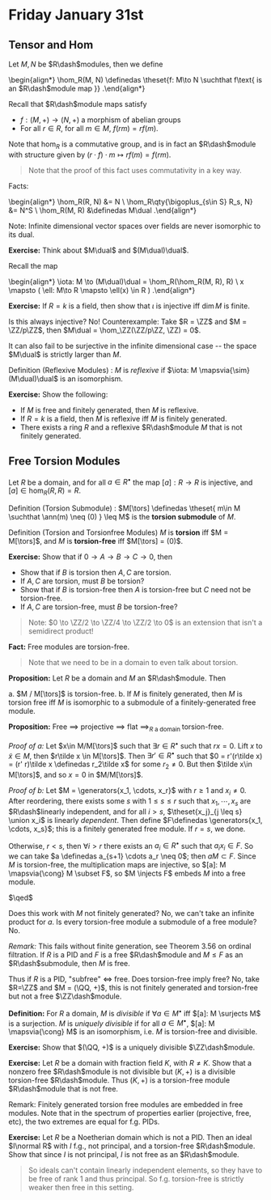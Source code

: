 # Friday January 31st

## Tensor and Hom

Let $M, N$ be $R\dash$modules, then we define

\begin{align*}
\hom_R(M, N) \definedas \theset{f: M\to N \suchthat f\text{ is an $R\dash$module map }}
.\end{align*}

Recall that $R\dash$module maps satisfy

- $f: (M, +) \to (N, +)$ a morphism of abelian groups
- For all $r\in R$, for all $m\in M$, $f(rm) = rf(m)$.

Note that $\hom_R$ is a commutative group, and is in fact an $R\dash$module with structure given by $(r\cdot f) \cdot m \mapsto r f(m) = f(rm)$.

> Note that the proof of this fact uses commutativity in a key way.

Facts:

\begin{align*}
\hom_R(R, N) &= N \\
\hom_R\qty{\bigoplus_{s\in S} R_s, N} &= N^S \\
\hom_R(M, R) &\definedas M\dual
.\end{align*}


Note:
Infinite dimensional vector spaces over fields are never isomorphic to its dual. 

**Exercise:**
Think about $M\dual$ and $(M\dual)\dual$.

Recall the map

\begin{align*}
\iota: M \to (M\dual)\dual = \hom_R(\hom_R(M, R), R) \\
x \mapsto ( \ell: M\to R \mapsto \ell(x) \in R )
.\end{align*}

**Exercise:**
If $R = k$ is a field, then show that $\iota$ is injective iff $\dim M$ is finite.

Is this always injective? No! Counterexample:
Take $R = \ZZ$ and $M = \ZZ/p\ZZ$, then $M\dual = \hom_\ZZ(\ZZ/p\ZZ, \ZZ) = 0$.

It can also fail to be surjective in the infinite dimensional case -- the space $M\dual$ is strictly larger than $M$.

Definition (Reflexive Modules)
: $M$ is *reflexive* if $\iota: M \mapsvia{\sim} (M\dual)\dual$ is an isomorphism.

**Exercise:**
Show the following:

- If $M$ is free and finitely generated, then $M$ is reflexive.
- If $R=k$ is a field, then $M$ is reflexive iff $M$ is finitely generated.
- There exists a ring $R$ and a reflexive $R\dash$module $M$ that is not finitely generated.

## Free Torsion Modules

Let $R$ be a domain, and for all $a\in R^\bullet$ the map $[a]:R\to R$ is injective, and $[a] \in \hom_R(R, R) = R$.

Definition (Torsion Submodule)
: $M[\tors] \definedas \theset{ m\in M \suchthat \ann(m) \neq (0) } \leq M$ is the **torsion submodule** of $M$.

Definition (Torsion and Torsionfree Modules)
$M$ is **torsion** iff $M = M[\tors]$, and $M$ is **torsion-free** iff $M[\tors] = (0)$.

**Exercise:**
Show that if $0 \to A \to B \to C \to 0$, then

- Show that if $B$ is torsion then $A, C$ are torsion.
- If $A, C$ are torsion, must $B$ be torsion?
- Show that if $B$ is torsion-free then $A$ is torsion-free but $C$ need not be torsion-free.
- If $A, C$ are torsion-free, must $B$ be torsion-free?

> Note: $0 \to \ZZ/2 \to \ZZ/4 \to \ZZ/2 \to 0$ is an extension that isn't a semidirect product!

**Fact:**
Free modules are torsion-free.

> Note that we need to be in a domain to even talk about torsion.

**Proposition:**
Let $R$ be a domain and $M$ an $R\dash$module.
Then

a. $M / M[\tors]$ is torsion-free.
b. If $M$ is finitely generated, then $M$ is torsion free iff $M$ is isomorphic to a submodule of a finitely-generated free module.

**Proposition:**
Free $\implies$ projective $\implies$ flat $\implies_{R\text{ a domain }}$ torsion-free.

*Proof of a:*
Let $x\in M/M[\tors]$ such that $\exists r\in R^\bullet$ such that $rx = 0$.
Lift $x$ to $\tilde x\in M$, then $r\tilde x \in M[\tors]$.
Then $\exists r' \in R^\bullet$ such that $0 = r'(r\tilde x) = (r' r)\tilde x \definedas r_2\tilde x$ for some $r_2 \neq 0$.
But then $\tilde x\in M[\tors]$, and so $x = 0$ in $M/M[\tors]$.

*Proof of b:*
Let $M = \generators{x_1, \cdots, x_r}$ with $r\geq 1$ and $x_i \neq 0$.
After reordering, there exists some $s$ with $1\leq s \leq r$ such that $x_1, \cdots, x_s$ are $R\dash$linearly independent, and for all $i > s$, $\theset{x_j}_{j \leq s} \union x_i$ is linearly *dependent*.
Then define $F\definedas \generators{x_1, \cdots, x_s}$; this is a finitely generated free module.
If $r=s$, we done.

Otherwise, $r< s$, then $\forall i > r$ there exists an $a_i \in R^\bullet$ such that $a_i x_i \in F$.
So we can take $a \definedas a_{s+1} \cdots a_r \neq 0$; then $aM \subset F$.
Since $M$ is torsion-free, the multiplication maps are injective, so $[a]: M \mapsvia{\cong} M \subset F$, so $M \injects F$ embeds $M$ into a free module.

$\qed$

Does this work with $M$ not finitely generated? No, we can't take an infinite product for $a$.
Is every torsion-free module a submodule of a free module? No.

*Remark:*
This fails without finite generation, see Theorem 3.56 on ordinal filtration.
If $R$ is a PID and $F$ is a free $R\dash$module and $M \leq F$ as an $R\dash$submodule, then $M$ is free.

Thus if $R$ is a PID, "subfree" $\iff$ free.
Does torsion-free imply free?
No, take $R=\ZZ$ and $M = (\QQ, +)$, this is not finitely generated and torsion-free but not a free $\ZZ\dash$module.

**Definition:**
For $R$ a domain, $M$ is *divisible* if $\forall a\in M^\bullet$ iff $[a]: M \surjects M$ is a surjection.
$M$ is *uniquely divisible* if for all $a\in M^\bullet$, $[a]: M \mapsvia{\cong} M$ is an isomorphism, i.e. $M$ is torsion-free and divisible.

**Exercise:**
Show that $(\QQ, +)$ is a uniquely divisible $\ZZ\dash$module.

**Exercise:**
Let $R$ be a domain with fraction field $K$, with $R\neq K$.
Show that a nonzero free $R\dash$module is not divisible but $(K, +)$ is a divisible torsion-free $R\dash$module.
Thus $(K, +)$ is a torsion-free module $R\dash$module that is not free.

Remark:
Finitely generated torsion free modules are embedded in free modules.
Note that in the spectrum of properties earlier (projective, free, etc), the two extremes are equal for f.g. PIDs.

**Exercise:**
Let $R$ be a Noetherian domain which is not a PID.
Then an ideal $I\normal R$ with $I$ f.g., not principal, and a torsion-free $R\dash$module.
Show that since $I$ is not principal, $I$ is not free as an $R\dash$module.

> So ideals can't contain linearly independent elements, so they have to be free of rank 1 and thus principal.
> So f.g. torsion-free is strictly weaker then free in this setting.
